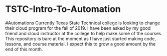 # TSTC-Intro-To-Automation
#Automations
Currently Texas State Technical college is looking to change their cloud program for the fall of 2019. I have been asked by my good friend and cloud instructor at the college to help make some of the courses. This repository is bare at the moment as I have just started making code, lessons, and course material. I expect this to grow a good amount by the end of this month.
